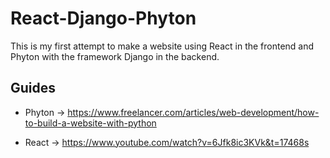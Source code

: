# React-Django-Phyton
This is my first attempt to make a website using React in the frontend and Phyton with the framework Django in the backend.

## Guides

* Phyton -> https://www.freelancer.com/articles/web-development/how-to-build-a-website-with-python

* React -> https://www.youtube.com/watch?v=6Jfk8ic3KVk&t=17468s
